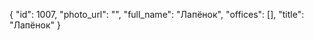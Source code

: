 {
    "id": 1007,
    "photo_url": "",
    "full_name": "Лапёнок",
    "offices": [],
    "title": "Лапёнок"
}